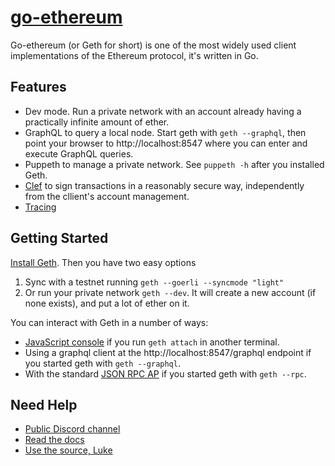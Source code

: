 # [go-ethereum](https://geth.ethereum.org)

Go-ethereum (or Geth for short) is one of the most widely used client implementations of the Ethereum protocol, it's written in Go.

## Features

- Dev mode. Run a private network with an account already having a practically infinite amount of ether. 
- GraphQL to query a local node.  Start geth with `geth --graphql`, then point your browser to http://localhost:8547 where you can enter and execute GraphQL queries.
- Puppeth to manage a private network. See `puppeth -h` after you installed Geth.
- [Clef](https://geth.ethereum.org/clef/Overview) to sign transactions in a reasonably secure way, independently from the cllient's account management.
- [Tracing](https://geth.ethereum.org/developers/Tracing_Introduction)

## Getting Started

[Install Geth](https://geth.ethereum.org/install-and-build/Installing-Geth). Then you have two easy options

1. Sync with a testnet running `geth --goerli --syncmode "light"`
2. Or run your private network `geth --dev`. It will create a new account (if none exists), and put a lot of ether on it.

You can interact with Geth in a number of ways:

- [JavaScript console](https://geth.ethereum.org/interface/JavaScript-Console) if you run `geth attach` in another terminal.
- Using a graphql client at the http://localhost:8547/graphql endpoint if you started geth with `geth --graphql`.
- With the standard [JSON RPC AP](https://github.com/ethereum/wiki/wiki/JSON-RPC) if you started geth with `geth --rpc`.


## Need Help

- [Public Discord channel](https://discord.gg/nthXNEv)
- [Read the docs](https://geth.ethereum.org/docs/)
- [Use the source, Luke](https://github.com/ethereum/go-ethereum)

